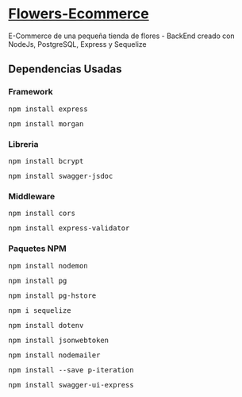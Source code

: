 # [Flowers-Ecommerce](https://flowers-ecommerce-ana.up.railway.app)
E-Commerce de una pequeña tienda de flores  - BackEnd creado con NodeJs, PostgreSQL, Express y Sequelize

## Dependencias Usadas
<h3>Framework</h3>
<pre class="language-markup">npm install express</pre>
<pre class="language-markup">npm install morgan</pre>


<h3>Libreria</h3>
<pre class="language-markup">npm install bcrypt</pre>
<pre class="language-markup">npm install swagger-jsdoc</pre>


<h3>Middleware</h3>
<pre class="language-markup">npm install cors</pre>
<pre class="language-markup">npm install express-validator</pre>

<h3>Paquetes NPM</h3>
<pre class="language-markup">npm install nodemon</pre>
<pre class="language-markup">npm install pg</pre>
<pre class="language-markup">npm install pg-hstore</pre>
<pre class="language-markup">npm i sequelize</pre>
<pre class="language-markup">npm install dotenv</pre>
<pre class="language-markup">npm install jsonwebtoken</pre>
<pre class="language-markup">npm install nodemailer</pre>
<pre class="language-markup">npm install --save p-iteration</pre>
<pre class="language-markup">npm install swagger-ui-express</pre>

